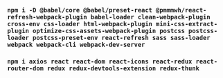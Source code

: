 ### `npm i -D @babel/core @babel/preset-react @pmmmwh/react-refresh-webpack-plugin babel-loader clean-webpack-plugin cross-env css-loader html-webpack-plugin mini-css-extract-plugin optimize-css-assets-webpack-plugin postcss postcss-loader postcss-preset-env react-refresh sass sass-loader webpack webpack-cli webpack-dev-server`

### `npm i axios react react-dom react-icons react-redux react-router-dom redux redux-devtools-extension redux-thunk`
